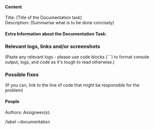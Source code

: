#### __Content__
Title: (Title of the Documentation task)
<br>
Description: (Summarise what is to be done concisely)


#### __Extra Information about the Documentation Task:__
<!-- Take this  out if not relevant.-->

### Relevant logs, links and/or screenshots

(Paste any relevant logs - please use code blocks (```) to format console output,
logs, and code as it's tough to read otherwise.)

### Possible fixes 
<!-- Take this section out if not relevant -->
(If you can, link to the line of code that might be responsible for the problem)

#### People
Authors:
Assignees(s):

/label ~documentation
